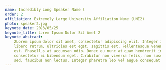 ```yaml
---
name: Incredibly Long Speaker Name 2
order: 2
affiliation: Extremely Large University Affiliation Name (UNI2)
photo: speaker2.jpg
keynote_date: 2023/05/25
keynote_title: Lorem Ipsum Dolor Sit Amet 2
keynote_abstract:
    2Lorem ipsum dolor sit amet, consectetur adipiscing elit. Integer in eros at arcu suscipit blandit. Fusce porttitor
    libero rutrum, ultricies est eget, sagittis est. Pellentesque venenatis et lorem nec bibendum. Etiam ac consectetur
    est. Phasellus at accumsan odio. Donec eu nunc at quam hendrerit imperdiet. Nam pharetra lectus ante, eget
    consectetur mi bibendum eget. Curabitur non viverra felis, non suscipit neque. Duis enim risus, cursus eget volutpat
    sed, faucibus non lectus. Integer pharetra leo vel augue consequat pretium.
---
```

